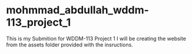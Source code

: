 # mohmmad_abdullah_wddm-113_project_1

This is my Submition for WDDM-113 Project 1
I will be creating the website from the assets folder provided with the insructions.
